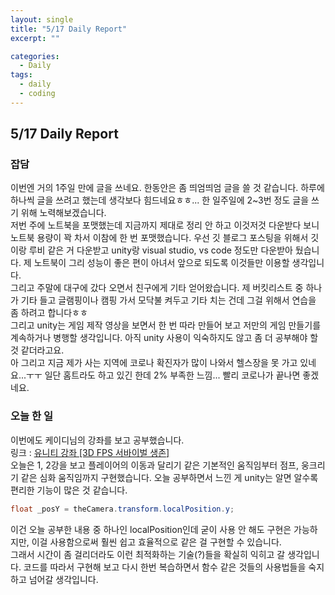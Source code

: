```yaml
---
layout: single
title: "5/17 Daily Report"
excerpt: ""

categories:
  - Daily
tags:
  - daily
  - coding
---
```


## 5/17 Daily Report

### 잡담
이번엔 거의 1주일 만에 글을 쓰네요. 한동안은 좀 띄엄띄엄 글을 쓸 것 같습니다. 하루에 하나씩 글을 쓰려고 했는데 생각보다 힘드네요ㅎㅎ... 한 일주일에 2~3번 정도 글을 쓰기 위해 노력해보겠습니다.  
저번 주에 노트북을 포맷했는데 지금까지 제대로 정리 안 하고 이것저것 다운받다 보니 노트북 용량이 꽉 차서 이참에 한 번 포맷했습니다. 우선 깃 블로그 포스팅을 위해서 깃이랑 루비 같은 거 다운받고 unity랑 visual studio, vs code 정도만 다운받아 뒀습니다. 제 노트북이 그리 성능이 좋은 편이 아녀서 앞으로 되도록 이것들만 이용할 생각입니다.  
그리고 주말에 대구에 갔다 오면서 친구에게 기타 얻어왔습니다. 제 버킷리스트 중 하나가 기타 들고 글램핑이나 캠핑 가서 모닥불 켜두고 기타 치는 건데 그걸 위해서 연습을 좀 하려고 합니다ㅎㅎ  
그리고 unity는 게임 제작 영상을 보면서 한 번 따라 만들어 보고 저만의 게임 만들기를 계속하거나 병행할 생각입니다. 아직 unity 사용이 익숙하지도 않고 좀 더 공부해야 할 것 같더라고요.  
아 그리고 지금 제가 사는 지역에 코로나 확진자가 많이 나와서 헬스장을 못 가고 있네요...ㅜㅜ 일단 홈트라도 하고 있긴 한데 2% 부족한 느낌... 빨리 코로나가 끝나면 좋겠네요.

### 오늘 한 일
이번에도 케이디님의 강좌를 보고 공부했습니다.  
링크 : [유니티 강좌 [3D FPS 서바이벌 생존]](https://www.youtube.com/watch?v=uandR5M30ho)  
오늘은 1, 2강을 보고 플레이어의 이동과 달리기 같은 기본적인 움직임부터 점프, 웅크리기 같은 심화 움직임까지 구현했습니다.
오늘 공부하면서 느낀 게 unity는 알면 알수록 편리한 기능이 많은 것 같습니다. 
```c#
float _posY = theCamera.transform.localPosition.y;
```
이건 오늘 공부한 내용 중 하나인 localPosition인데 굳이 사용 안 해도 구현은 가능하지만, 이걸 사용함으로써 훨씬 쉽고 효율적으로 같은 걸 구현할 수 있습니다.  
그래서 시간이 좀 걸리더라도 이런 최적화하는 기술(?)들을 확실히 익히고 갈 생각입니다. 코드를 따라서 구현해 보고 다시 한번 복습하면서 함수 같은 것들의 사용법들을 숙지하고 넘어갈 생각입니다.